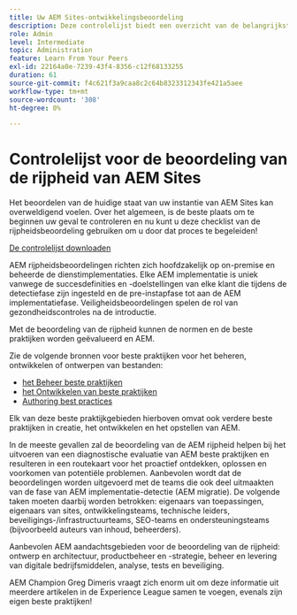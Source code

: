 ```yaml
---
title: Uw AEM Sites-ontwikkelingsbeoordeling
description: Deze controlelijst biedt een overzicht van de belangrijkste vragen die u en uw team moeten beantwoorden wanneer ze de rijpheid van uw AEM Sites-exemplaar evalueren
role: Admin
level: Intermediate
topic: Administration
feature: Learn From Your Peers
exl-id: 22164a0e-7239-43f4-8356-c12f68133255
duration: 61
source-git-commit: f4c621f3a9caa8c2c64b8323312343fe421a5aee
workflow-type: tm+mt
source-wordcount: '308'
ht-degree: 0%

---
```


# Controlelijst voor de beoordeling van de rijpheid van AEM Sites

Het beoordelen van de huidige staat van uw instantie van AEM Sites kan overweldigend voelen. Over het algemeen, is de beste plaats om te beginnen uw geval te controleren en nu kunt u deze checklist van de rijpheidsbeoordeling gebruiken om u door dat proces te begeleiden!

[De controlelijst downloaden](assets/AEM-Sites-Maturity-Assessment.xlsx)

AEM rijpheidsbeoordelingen richten zich hoofdzakelijk op on-premise en beheerde de dienstimplementaties. Elke AEM implementatie is uniek vanwege de succesdefinities en -doelstellingen van elke klant die tijdens de detectiefase zijn ingesteld en de pre-instapfase tot aan de AEM implementatiefase. Veiligheidsbeoordelingen spelen de rol van gezondheidscontroles na de introductie.

Met de beoordeling van de rijpheid kunnen de normen en de beste praktijken worden geëvalueerd en AEM.

Zie de volgende bronnen voor beste praktijken voor het beheren, ontwikkelen of ontwerpen van bestanden:

* [ het Beheer beste praktijken ](https://experienceleague.adobe.com/docs/experience-manager-65/administering/bestpractices/administer-best-practices.html?lang=nl-NL)
* [ het Ontwikkelen van beste praktijken ](https://experienceleague.adobe.com/docs/experience-manager-65/developing/bestpractices/best-practices.html?lang=nl-NL)
* [ Authoring best practices ](https://experienceleague.adobe.com/docs/experience-manager-65/authoring/authoring/best-practices.html?lang=nl-NL)

Elk van deze beste praktijkgebieden hierboven omvat ook verdere beste praktijken in creatie, het ontwikkelen en het opstellen van AEM.

In de meeste gevallen zal de beoordeling van de AEM rijpheid helpen bij het uitvoeren van een diagnostische evaluatie van AEM beste praktijken en resulteren in een routekaart voor het proactief ontdekken, oplossen en voorkomen van potentiële problemen. Aanbevolen wordt dat de beoordelingen worden uitgevoerd met de teams die ook deel uitmaakten van de fase van AEM implementatie-detectie (AEM migratie). De volgende taken moeten daarbij worden betrokken: eigenaars van toepassingen, eigenaars van sites, ontwikkelingsteams, technische leiders, beveiligings-/infrastructuurteams, SEO-teams en ondersteuningsteams (bijvoorbeeld auteurs van inhoud, beheerders).

Aanbevolen AEM aandachtsgebieden voor de beoordeling van de rijpheid: ontwerp en architectuur, productbeheer en -strategie, beheer en levering van digitale bedrijfsmiddelen, analyse, tests en beveiliging.

AEM Champion Greg Dimeris vraagt zich enorm uit om deze informatie uit meerdere artikelen in de Experience League samen te voegen, evenals zijn eigen beste praktijken!
